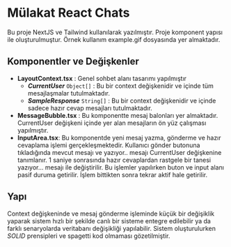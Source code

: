 # Mülakat React Chats
Bu proje NextJS ve Tailwind kullanılarak yazılmıştır. Proje komponent yapısı ile oluşturulmuştur. Örnek kullanım example.gif dosyasında yer almaktadır.

## Komponentler ve Değişkenler

- **LayoutContext.tsx** : Genel sohbet alanı tasarımı yapılmıştır
    - ***CurrentUser*** `Object[]` : Bu bir context değişkenidir ve içinde tüm mesajlaşmalar tutulmaktadır. 
    - ***SampleResponse*** `String[]` : Bu bir context değişkenidir ve içinde sadece hazır cevap mesajları tutulmaktadır.
- **MessageBubble.tsx** : Bu komponentte mesaj balonları yer almaktadır. CurrentUser değişkeni içinde yer alan mesajların ön yüz çalışması yapılmıştır.
- **InputArea.tsx**: Bu komponentde yeni mesaj yazma, gönderme ve hazır cevaplama işlemi gerçekleşmektedir. Kullanıcı gönder butonuna tıkladığında mevcut mesajı ve yazıyor.. mesajı CurrentUser değişkenine tanımlanır. 1 saniye sonrasında hazır cevaplardan rastgele bir tanesi yazıyor... mesajı ile değiştirilir. Bu işlemler yapılırken buton ve input alanı pasif duruma getirilir. İşlem bittikten sonra tekrar aktif hale getirilir. 

## Yapı
Context değişkeninde ve mesaj gönderme işleminde küçük bir değişiklik yaparak sistem hızlı bir şekilde canlı bir sisteme entegre edilebilir ya da farklı senaryolarda veritabanı değişikliği yapılabilir. Sistem oluşturulurken *SOLID* prensipleri ve spagetti kod olmaması gözetilmiştir.